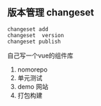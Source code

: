 

## 版本管理 changeset

```
changeset add
changeset  version
changeset publish
```



自己写一个vue的组件库

1. nomorepo
2. 单元测试
3. demo 网站
4. 打包构建